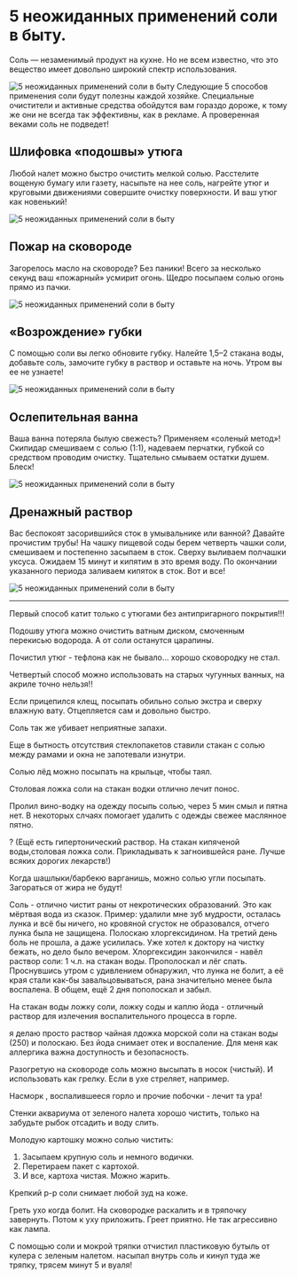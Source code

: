 # 5 неожиданных применений соли в быту.
Соль — незаменимый продукт на кухне. Но не всем известно, что это вещество имеет довольно широкий спектр использования.

![5 неожиданных применений соли в быту](/images/Houseworks/Lifehackers/sol-001.jpg '5 неожиданных применений соли в быту')
Следующие 5 способов применения соли будут полезны каждой хозяйке. Специальные очистители и активные средства обойдутся
вам гораздо дороже, к тому же они не всегда так эффективны, как в рекламе. А проверенная веками соль не подведет!

## Шлифовка «подошвы» утюга

Любой налет можно быстро очистить мелкой солью. Расстелите вощеную бумагу или газету, насыпьте на нее соль, нагрейте
утюг и круговыми движениями совершите очистку поверхности. И ваш утюг как новенький!

![5 неожиданных применений соли в быту](/images/Houseworks/Lifehackers/sol-002.jpg '5 неожиданных применений соли в быту')

## Пожар на сковороде

Загорелось масло на сковороде? Без паники! Всего за несколько секунд ваш «пожарный» усмирит огонь. Щедро посыпаем солью
огонь прямо из пачки. 

![5 неожиданных применений соли в быту](/images/Houseworks/Lifehackers/sol-003.jpg '5 неожиданных применений соли в быту')

## «Возрождение» губки

С помощью соли вы легко обновите губку. Налейте 1,5–2 стакана воды, добавьте соль, замочите губку в раствор и оставьте
на ночь. Утром вы ее не узнаете!

![5 неожиданных применений соли в быту](/images/Houseworks/Lifehackers/sol-004.jpg '5 неожиданных применений соли в быту')

## Ослепительная ванна

Ваша ванна потеряла былую свежесть? Применяем «соленый метод»! Скипидар смешиваем с солью (1:1), надеваем перчатки,
губкой со средством проводим очистку. Тщательно смываем остатки душем. Блеск!

![5 неожиданных применений соли в быту](/images/Houseworks/Lifehackers/sol-005.jpg '5 неожиданных применений соли в быту')

## Дренажный раствор

Вас беспокоят засорившийся сток в умывальнике или ванной? Давайте прочистим трубы! На чашку пищевой соды берем четверть
чашки соли, смешиваем и постепенно засыпаем в сток. Сверху выливаем полчашки уксуса. Ожидаем 15 минут и кипятим в это
время воду. По окончании указанного периода заливаем кипяток в сток. Вот и все!

![5 неожиданных применений соли в быту](/images/Houseworks/Lifehackers/sol-006.jpg '5 неожиданных применений соли в быту')

------------------------------------------------------
Первый способ катит только с утюгами без антипригарного покрытия!!!

Подошву утюга можно очистить ватным диском, смоченным перекисью водорода. А от соли останутся царапины.

Почистил утюг - тефлона как не бывало... хорошо сковородку не стал.

Четвертый способ можно использовать на старых чугунных ванных, на акриле точно нельзя!!

Если прицепился клещ, посыпать обильно солью экстра и сверху влажную вату. Отцепляется сам и довольно быстро. 

Соль так же убивает неприятные запахи.

Еще в бытность отсутствия стеклопакетов ставили стакан с солью между рамами и окна не запотевали изнутри.

Солью лёд можно посыпать на крыльце, чтобы таял.

Столовая ложка соли на стакан водки отлично лечит понос.

Пролил вино-водку на одежду посыпь солью, через 5 мин смыл и пятна нет. В некоторых слчаях помогает удалить с одежды
свежее маслянное пятно.

? (Ещё есть гипертонический раствор. На стакан кипяченой воды,столовая ложка соли. Прикладывать к загноившейся ране. Лучше
всяких дорогих лекарств!)

Когда шашлыки/барбекю варганишь, можно солью угли посыпать. Загораться от жира не будут!

Соль - отлично чистит раны от некротических образований. Это как мёртвая вода из сказок.
Пример: удалили мне зуб мудрости, осталась лунка и всё бы ничего, но кровяной сгусток не образовался, отчего лунка была
не защищена. Полоскаю хлоргексидином. На третий день боль не прошла, а даже усилилась. Уже хотел к доктору
на чистку бежать, но дело было вечером. Хлоргексидин закончился - навёл раствор соли: 1 ч.л. на стакан воды. Прополоскал
и лёг спать. Проснувшись утром с удивлением обнаружил, что лунка не болит, а её края стали как-бы завальцовываться, рана значительно
менее была воспалена. В общем, ещё 2 дня пополоскал и забыл.

На стакан воды ложку соли, ложку соды и каплю йода - отличный раствор для излечения воспалительного процесса в горле.

я делаю просто раствор чайная лдожка морской соли на стакан воды (250) и полоскаю. Без йода снимает отек и воспаление.
Для меня как аллергика важна доступность и безопасность. 

Разогретую на сковороде соль можно высыпать в носок (чистый). И использовать как грелку. Если в ухе стреляет, например. 

Насморк , воспалившееся горло и прочие побочки - лечит та ура!

Стенки аквариума от зеленого налета хорошо чистить, только на забудьте рыбок отсадить и воду слить.

Молодую картошку можно солью чистить:

1. Засыпаем крупную соль и немного водички.
2. Перетираем пакет с картохой.
3. И все, картоха чистая. Можно жарить.

Крепкий р-р соли снимает любой зуд на коже. 

Греть ухо когда болит. На сковородке раскалить и в тряпочку завернуть. Потом к уху приложить. Греет приятно. Не так агрессивно как лампа. 

С помощью соли и мокрой тряпки отчистил пластиковую бутыль от кулера с зеленым налетом. насыпал внутрь соль и кинул туда
же тряпку, трясем минут 5 и вуаля!

